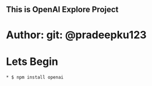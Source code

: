 ## This is OpenAI Explore Project
# Author: git: @pradeepku123

# Lets Begin 
    * $ npm install openai